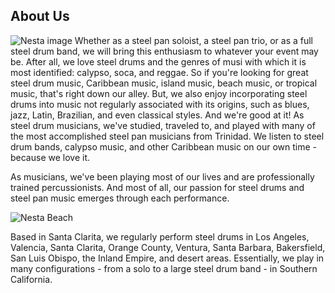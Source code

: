 
## About Us

![Nesta image](/images/beach-1-sm.jpg) Whether as a steel pan soloist, a steel pan trio, or as a full steel drum band, we will bring this enthusiasm to whatever your event may be. After all, we love steel drums and the genres of musi with which it is most identified: calypso, soca, and reggae. So if you're looking for great steel drum music, Caribbean music, island music, beach music, or tropical music, that's right down our alley. But, we also enjoy incorporating steel drums into music not regularly associated with its origins, such as blues, jazz, Latin, Brazilian, and even classical styles. And we're good at it! As steel drum musicians, we've studied, traveled to, and played with many of the most accomplished steel pan musicians from Trinidad. We listen to steel drum bands, calypso music, and other Caribbean music on our own time - because we love it. 

As musicians, we've been playing most of our lives and are professionally trained percussionists. And most of all, our passion for steel drums and steel pan music emerges through each performance.

![Nesta Beach](/images/index/1-sm.jpg)

Based in Santa Clarita, we regularly perform steel drums in Los Angeles, Valencia, Santa Clarita, Orange County, Ventura, Santa Barbara, Bakersfield, San Luis Obispo, the Inland Empire, and desert areas. Essentially, we play in many configurations - from a solo to a large steel drum band - in Southern California.


